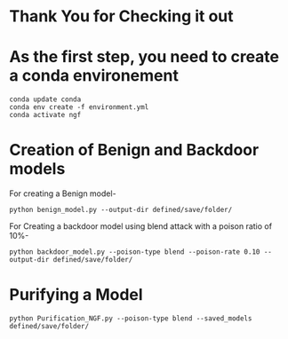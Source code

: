 # Thank You for Checking it out 

# As the first step, you need to create a conda environement
	conda update conda
	conda env create -f environment.yml
	conda activate ngf 

# Creation of Benign and Backdoor models
For creating a Benign model-  
	
	python benign_model.py --output-dir defined/save/folder/ 

For Creating a backdoor model using blend attack with a poison ratio of 10%-
	
	python backdoor_model.py --poison-type blend --poison-rate 0.10 --output-dir defined/save/folder/ 


# Purifying a Model
	python Purification_NGF.py --poison-type blend --saved_models defined/save/folder/
